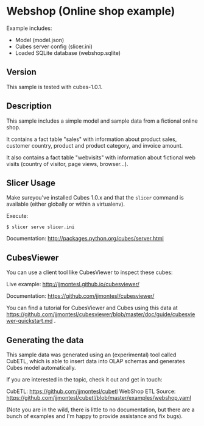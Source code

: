 Webshop (Online shop example)
=============================

Example includes:

* Model (model.json)
* Cubes server config (slicer.ini)
* Loaded SQLite database (webshop.sqlite)


Version
-------

This sample is tested with cubes-1.0.1.


Description
-----------

This sample includes a simple model and sample data from a fictional
online shop.

It contains a fact table "sales" with information about product sales,
customer country, product and product category, and invoice amount.

It also contains a fact table "webvisits" with information about
fictional web visits (country of visitor, page views, browser...).


Slicer Usage
------------

Make sureyou've installed Cubes 1.0.x and that the `slicer` command
is available (either globally or within a virtualenv).

Execute:

    $ slicer serve slicer.ini

Documentation: http://packages.python.org/cubes/server.html


CubesViewer
-----------

You can use a client tool like CubesViewer to inspect these cubes:

Live example: http://jjmontesl.github.io/cubesviewer/

Documentation: https://github.com/jjmontesl/cubesviewer/


You can find a tutorial for CubesViewer and Cubes using this
data at https://github.com/jjmontesl/cubesviewer/blob/master/doc/guide/cubesviewer-quickstart.md .


Generating the data
-------------------

This sample data was generated using an (experimental) tool called
CubETL, which is able to insert data into OLAP schemas and
generates Cubes model automatically.

If you are interested in the topic, check it out and get in touch:

CubETL: https://github.com/jjmontesl/cubetl
WebShop ETL Source: https://github.com/jjmontesl/cubetl/blob/master/examples/webshop.yaml

(Note you are in the wild, there is little to no documentation, but there are
a bunch of examples and I'm happy to provide assistance and fix bugs).

